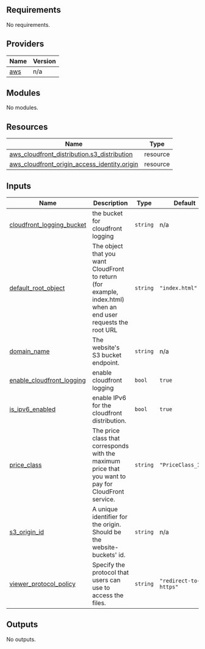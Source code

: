 ## Requirements

No requirements.

## Providers

| Name | Version |
|------|---------|
| <a name="provider_aws"></a> [aws](#provider\_aws) | n/a |

## Modules

No modules.

## Resources

| Name | Type |
|------|------|
| [aws_cloudfront_distribution.s3_distribution](https://registry.terraform.io/providers/hashicorp/aws/latest/docs/resources/cloudfront_distribution) | resource |
| [aws_cloudfront_origin_access_identity.origin](https://registry.terraform.io/providers/hashicorp/aws/latest/docs/resources/cloudfront_origin_access_identity) | resource |

## Inputs

| Name | Description | Type | Default | Required |
|------|-------------|------|---------|:--------:|
| <a name="input_cloudfront_logging_bucket"></a> [cloudfront\_logging\_bucket](#input\_cloudfront\_logging\_bucket) | the bucket for cloudfront logging | `string` | n/a | yes |
| <a name="input_default_root_object"></a> [default\_root\_object](#input\_default\_root\_object) | The object that you want CloudFront to return (for example, index.html) when an end user requests the root URL | `string` | `"index.html"` | no |
| <a name="input_domain_name"></a> [domain\_name](#input\_domain\_name) | The website's S3 bucket endpoint. | `string` | n/a | yes |
| <a name="input_enable_cloudfront_logging"></a> [enable\_cloudfront\_logging](#input\_enable\_cloudfront\_logging) | enable cloudfront logging | `bool` | `true` | no |
| <a name="input_is_ipv6_enabled"></a> [is\_ipv6\_enabled](#input\_is\_ipv6\_enabled) | enable IPv6 for the cloudfront distribution. | `bool` | `true` | no |
| <a name="input_price_class"></a> [price\_class](#input\_price\_class) | The price class that corresponds with the maximum price that you want to pay for CloudFront service. | `string` | `"PriceClass_100"` | no |
| <a name="input_s3_origin_id"></a> [s3\_origin\_id](#input\_s3\_origin\_id) | A unique identifier for the origin. Should be the website-buckets' id. | `string` | n/a | yes |
| <a name="input_viewer_protocol_policy"></a> [viewer\_protocol\_policy](#input\_viewer\_protocol\_policy) | Specify the protocol that users can use to access the files. | `string` | `"redirect-to-https"` | no |

## Outputs

No outputs.
